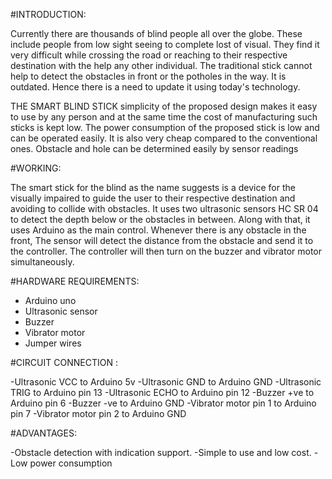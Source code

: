 #INTRODUCTION:

Currently there are thousands of blind people all over the globe. These include people from low sight seeing to complete lost of visual. They find it very difficult while crossing the road or reaching to their respective destination with the help any other individual. The traditional stick cannot help to detect the obstacles in front or the potholes in the way. It is outdated. Hence there is a need to update it using today's technology.

THE SMART BLIND STICK  simplicity of the proposed design makes it easy to use by any person and at the same time the cost of manufacturing such sticks is kept low. The power consumption of the proposed stick is low and can be operated easily. It is also very cheap compared to the conventional ones. Obstacle and hole can be determined easily by sensor readings

#WORKING: 

The smart stick for the blind as the name suggests is a device for the visually impaired to guide the user to their respective destination and avoiding to collide with obstacles. It uses two ultrasonic sensors HC SR 04 to detect the depth below or the obstacles in between. Along with that, it uses Arduino as the main control. Whenever there is any obstacle in the front, The sensor will detect the distance from the obstacle and send it to the controller. The controller will then turn on the buzzer and vibrator motor simultaneously.

#HARDWARE REQUIREMENTS:

- Arduino uno
- Ultrasonic sensor
- Buzzer
- Vibrator motor
- Jumper wires

#CIRCUIT CONNECTION :

-Ultrasonic VCC to Arduino 5v
-Ultrasonic GND to Arduino GND
-Ultrasonic TRIG to Arduino pin 13
-Ultrasonic ECHO to Arduino pin 12
-Buzzer +ve to Arduino pin 6
-Buzzer -ve to Arduino GND
-Vibrator motor pin 1 to Arduino pin 7
-Vibrator motor pin 2 to Arduino GND

#ADVANTAGES:

-Obstacle detection with indication support.
-Simple to use and low cost.
-Low power consumption
 
